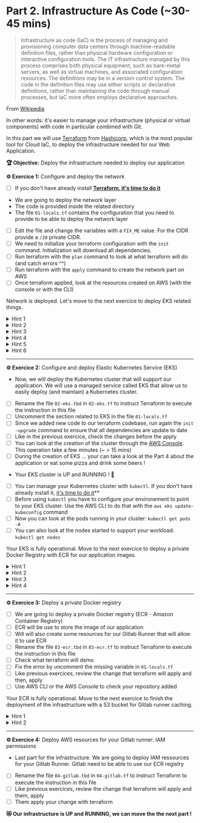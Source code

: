 # Part 2. Infrastructure As Code (~30-45 mins)

> Infrastructure as code (IaC) is the process of managing and provisioning computer data centers through machine-readable definition files, rather than physical hardware configuration or interactive configuration tools. The IT infrastructure managed by this process comprises both physical equipment, such as bare-metal servers, as well as virtual machines, and associated configuration resources. The definitions may be in a version control system. The code in the definition files may use either scripts or declarative definitions, rather than maintaining the code through manual processes, but IaC more often employs declarative approaches. 

From [Wikipedia](https://en.wikipedia.org/wiki/Infrastructure_as_code)

In other words: it's easier to manage your infrastructure (physical or virtual components) with code in particular combined with Git.

In this part we will use [Terraform](https://www.terraform.io/) from [Hashicorp](https://www.hashicorp.com/), which is the most popular tool for Cloud IaC, to deploy the infrastructure needed for our Web Application.

**🏆 Objective:** Deploy the infrastructure needed to deploy our application

**⚙️ Exercice 1:** Configure and deploy the network

- [ ] If you don't have already install **[Terraform, it's time to do it](https://learn.hashicorp.com/tutorials/terraform/install-cli)**

- We are going to deploy the network layer
- The code is provided inside the related directory 
- The file `01-locals.tf` contains the configuration that you need to provide to be able to deploy the network layer

- [ ] Edit the file and change the variables with a `FIX_ME` value. For the CIDR provide a `/20` private CIDR.
- [ ] We need to initialize your terraform configuration with the `init` command. Initialization will download all dependencies.
- [ ] Run terraform with the `plan` command to look at what terraform will do (and catch errors ^^)
- [ ] Run terraform with the `apply` command to create the network part on AWS
- [ ] Once terraform applied, look at the resources created on AWS (with the console or with the CLI)

Network is deployed. Let's move to the next exercice to deploy EKS related things.

<details>
<summary>Hint 1</summary>
Example CIDR: 10.10.0.0/20
</details>

<details>
<summary>Hint 2</summary>
To run a `init` with Terraform : `terraform init`
</details>

<details>
<summary>Hint 3</summary>
To run a `plan` with Terraform : `terraform plan`
</details>

<details>
<summary>Hint 4</summary>
To run a `apply` with Terraform : `terraform apply`
</details>

<details>
<summary>Hint 5</summary>
It's always a good practice to check what Terraform will do with the plan command before applying. That's allow you to understand the changes that you are going to do. Even if the `apply` command will show you the changes, it's highly recommanded to plan before (to avoid quick answer to the question in the apply without reviewing your changes).
</details>

<details>
<summary>Hint 6</summary>
You can check your VPC and subnets with the AWS CLI: 

```
aws ec2 describe-vpcs
aws ec2 describe-subnets
```

You could also see all the changes with the [AWS Web Console](https://eu-west-3.console.aws.amazon.com/vpc/home?region=eu-west-3#).
</details>

---

**⚙️ Exercice 2:** Configure and deploy Elastic Kubernetes Service (EKS)

- Now, we will deploy the Kubernetes cluster that will support our application. We will use a managed service called EKS that allow us to easily deploy (and maintain) a Kubernetes cluster.

- [ ] Rename the file `02-eks.tbd` in `02-eks.tf` to instruct Terraform to execute the instruction in this file
- [ ] Uncomment the section related to EKS in the file `01-locals.tf`
- [ ] Since we added new code to our terraform codebase, run again the `init -upgrade` command to ensure that all dependencies are update to date 
- [ ] Like in the previous exercice, check the changes before the apply
- [ ] You can look at the creation of the cluster through the [AWS Console](https://eu-west-3.console.aws.amazon.com/eks/home?region=eu-west-3). This operation take a few minutes (~ > 15 mins)
- [ ] During the creation of EKS ... your can take a look at the Part 4 about the application or eat some pizza and drink some beers !

- Your EKS cluster is UP and RUNNING ! 🍾

- [ ] You can manage your Kubernetes cluster with `kubectl`. If you don't have already install it, [it's time to do it](https://kubernetes.io/docs/tasks/tools/)**
- [ ] Before using `kubectl` you have to configure your environement to point to your EKS cluster. Use the AWS CLI to do that with the `aws eks update-kubeconfig` command
- [ ] Now you can look at the pods running in your cluster: `kubectl get pods -A`
- [ ] You can also look at the nodes started to support your workload: `kubectl get nodes`

Your EKS is fully operational. Move to the next exercice to deploy a private Docker Registry with ECR for our application images.

<details>
<summary>Hint 1</summary>
To run a `plan` with Terraform : `terraform plan`
</details>

<details>
<summary>Hint 2</summary>
To run a `init` with Terraform : `terraform init`
To run a `plan` with Terraform : `terraform plan`
To run a `apply` with Terraform : `terraform apply`
</details>

<details>
<summary>Hint 3</summary>
To configure your kubectl environment with your cluster: run the following command : 

```
aws eks update-kubeconfig --name REPLACE_WITH_YOUR_CLUSTER_NAME --region eu-west-3
```
</details>

<details>
<summary>Hint 4</summary>
To find your running pods:
```
kubectl get pods -A # -A mean on all namespace
```
</details>

---

**⚙️ Exercice 3:** Deploy a private Docker registry

- [ ] We are going to deploy a private Docker registry (ECR - Amazon Container Registry) 
- [ ] ECR will be use to store the image of our application
- [ ] Will will also create some resources for our Gitlab Runner that will allow it to use ECR
- [ ] Rename the file `03-ecr.tbd` in `03-ecr.tf` to instruct Terraform to execute the instruction in this file
- [ ] Check what terraform will demo
- [ ] Fix the error by uncomment the missing variable in `01-locals.tf`
- [ ] Like previous exercices, review the change that terraform will apply and then, apply
- [ ] Use AWS CLI or the AWS Console to check your repository added

Your ECR is fully operational. Move to the next exercice to finish the deployment of the infrastructure with a S3 bucket for Gitlab runner caching.

<details>
<summary>Hint 1</summary>
Code for add a repository on ECR:
```
  ecrs = {
    "app" = {
      name = "dojo-padok-${local.owner}"
    }
  }
```
</details>

<details>
<summary>Hint 2</summary>

Get the list of your repository with AWS CLI:

```
aws ecr describe-repositories
```
</details>

---

**⚙️ Exercice 4:** Deploy AWS resources for your Gitlab runner: IAM permissions

- Last part for the infrastructure. We are going to deploy IAM ressources for your Gitlab Runner. Gitlab need to be able to use our ECR registry

- [ ] Rename the file `04-gitlab.tbd` in `04-gitlab.tf` to instruct Terraform to execute the instruction in this file
- [ ] Like previous exercices, review the change that terraform will apply and them, apply
- [ ] Them apply your change with terraform

**😻 Our infrastructure is UP and RUNNING, we can move the the next part !**
